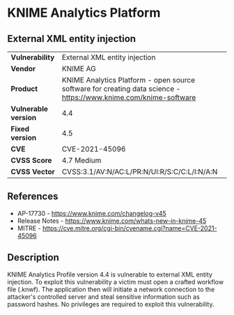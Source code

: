 # KNIME Analytics Platform
## External XML entity injection

|  |  |
|---|---|
| **Vulnerability** | External XML entity injection |
| **Vendor** | KNIME AG |
| **Product** | KNIME Analytics Platform - open source software for creating data science - https://www.knime.com/knime-software |
| **Vulnerable version** | 4.4 |
| **Fixed version** | 4.5 |
| **CVE** | CVE-2021-45096 |
| **CVSS Score** | 4.7 Medium |
| **CVSS Vector** | CVSS:3.1/AV:N/AC:L/PR:N/UI:R/S:C/C:L/I:N/A:N  |


## References
* AP-17730 - https://www.knime.com/changelog-v45
* Release Notes - https://www.knime.com/whats-new-in-knime-45
* MITRE - https://cve.mitre.org/cgi-bin/cvename.cgi?name=CVE-2021-45096

## Description
KNIME Analytics Profile version 4.4 is vulnerable to external XML entity injection. To exploit this vulnerability a victim must open a crafted workflow file (.knwf). The application then will initiate a network connection to the attacker's controlled server and steal sensitive information such as password hashes. No privileges are required to exploit this vulnerability.